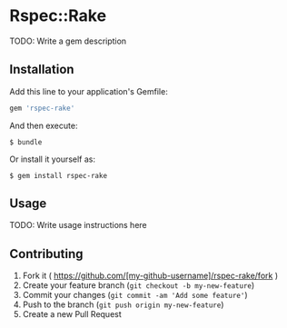 # Rspec::Rake

TODO: Write a gem description

## Installation

Add this line to your application's Gemfile:

```ruby
gem 'rspec-rake'
```

And then execute:

    $ bundle

Or install it yourself as:

    $ gem install rspec-rake

## Usage

TODO: Write usage instructions here

## Contributing

1. Fork it ( https://github.com/[my-github-username]/rspec-rake/fork )
2. Create your feature branch (`git checkout -b my-new-feature`)
3. Commit your changes (`git commit -am 'Add some feature'`)
4. Push to the branch (`git push origin my-new-feature`)
5. Create a new Pull Request
